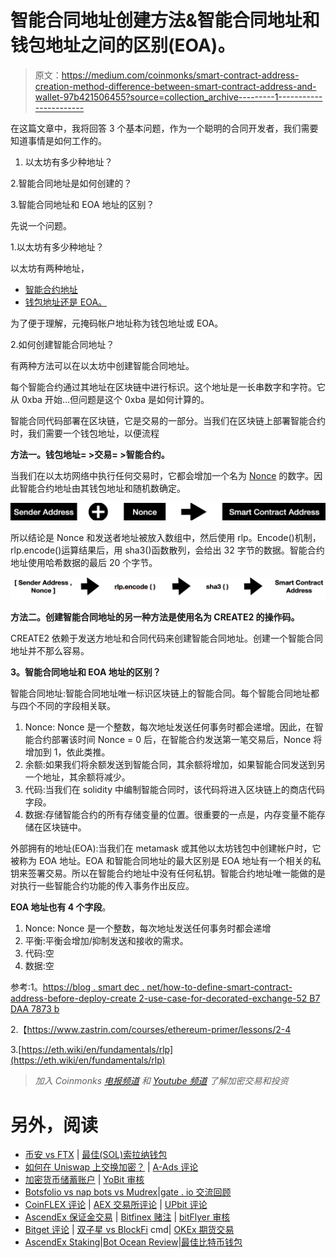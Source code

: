 # 智能合同地址创建方法&智能合同地址和钱包地址之间的区别(EOA)。

> 原文：<https://medium.com/coinmonks/smart-contract-address-creation-method-difference-between-smart-contract-address-and-wallet-97b421506455?source=collection_archive---------1----------------------->

在这篇文章中，我将回答 3 个基本问题，作为一个聪明的合同开发者，我们需要知道事情是如何工作的。

1.  以太坊有多少种地址？

2.智能合同地址是如何创建的？

3.智能合同地址和 EOA 地址的区别？

先说一个问题。

1.以太坊有多少种地址？

以太坊有两种地址，

*   [智能合约地址](https://ethdocs.org/en/latest/contracts-and-transactions/account-types-gas-and-transactions.html)
*   [钱包地址还是 EOA。](https://ethdocs.org/en/latest/contracts-and-transactions/account-types-gas-and-transactions.html)

为了便于理解，元掩码帐户地址称为钱包地址或 EOA。

2.如何创建智能合同地址？

有两种方法可以在以太坊中创建智能合同地址。

每个智能合约通过其地址在区块链中进行标识。这个地址是一长串数字和字符。它从 0xba 开始…但问题是这个 0xba 是如何计算的。

智能合同代码部署在区块链，它是交易的一部分。当我们在区块链上部署智能合约时，我们需要一个钱包地址，以便流程

**方法一。钱包地址= >交易= >智能合约。**

当我们在以太坊网络中执行任何交易时，它都会增加一个名为 [Nonce](https://kb.myetherwallet.com/en/transactions/what-is-nonce/#:~:text=In%20Ethereum%2C%20every%20transaction%20has,can%20only%20be%20used%20once.&text=There%20are%20rules%20about%20what,enforce%20some%20of%20these%20rules.) 的数字。因此智能合约地址由其钱包地址和随机数确定。

![](img/37e91237225c10c7adc5aabe32feccf5.png)

所以结论是 Nonce 和发送者地址被放入数组中，然后使用 rlp。Encode()机制，rlp.encode()运算结果后，用 sha3()函数散列，会给出 32 字节的数据。智能合约地址使用哈希数据的最后 20 个字节。

![](img/3a9e3c65d55a6ea4f6fe231b26c0510c.png)

**方法二。创建智能合同地址的另一种方法是使用名为 CREATE2 的操作码。**

CREATE2 依赖于发送方地址和合同代码来创建智能合同地址。创建一个智能合同地址并不那么容易。

**3。智能合同地址和 EOA 地址的区别？**

智能合同地址:智能合同地址唯一标识区块链上的智能合同。每个智能合同地址都与四个不同的字段相关联。

1.  Nonce: Nonce 是一个整数，每次地址发送任何事务时都会递增。因此，在智能合约部署该时间 Nonce = 0 后，在智能合约发送第一笔交易后，Nonce 将增加到 1，依此类推。
2.  余额:如果我们将余额发送到智能合同，其余额将增加，如果智能合同发送到另一个地址，其余额将减少。
3.  代码:当我们在 solidity 中编制智能合同时，该代码将进入区块链上的商店代码字段。
4.  数据:存储智能合约的所有存储变量的位置。很重要的一点是，内存变量不能存储在区块链中。

外部拥有的地址(EOA):当我们在 metamask 或其他以太坊钱包中创建帐户时，它被称为 EOA 地址。EOA 和智能合同地址的最大区别是 EOA 地址有一个相关的私钥来签署交易。所以在智能合约地址中没有任何私钥。智能合约地址唯一能做的是对执行一些智能合约功能的传入事务作出反应。

**EOA 地址也有 4 个字段**。

1.  Nonce: Nonce 是一个整数，每次地址发送任何事务时都会递增
2.  平衡:平衡会增加/抑制发送和接收的需求。
3.  代码:空
4.  数据:空

参考:1。[https://blog . smart dec . net/how-to-define-smart-contract-address-before-deploy-create 2-use-case-for-decorated-exchange-52 B7 DAA 7873 b](https://blog.smartdec.net/how-to-define-smart-contract-address-before-the-deploy-create2-use-case-for-decentralized-exchange-52b7daa7873b)

2.【https://www.zastrin.com/courses/ethereum-primer/lessons/2-4 

3.[https://eth.wiki/en/fundamentals/rlp](https://eth.wiki/en/fundamentals/rlp)

> *加入 Coinmonks* [*电报频道*](https://t.me/coincodecap) *和* [*Youtube 频道*](https://www.youtube.com/c/coinmonks/videos) *了解加密交易和投资*

# 另外，阅读

*   [币安 vs FTX](https://coincodecap.com/binance-vs-ftx) | [最佳(SOL)索拉纳钱包](https://coincodecap.com/solana-wallets)
*   [如何在 Uniswap 上交换加密？](https://coincodecap.com/swap-crypto-on-uniswap) | [A-Ads 评论](https://coincodecap.com/a-ads-review)
*   [加密货币储蓄账户](/coinmonks/cryptocurrency-savings-accounts-be3bc0feffbf) | [YoBit 审核](/coinmonks/yobit-review-175464162c62)
*   [Botsfolio vs nap bots vs Mudrex](/coinmonks/botsfolio-vs-napbots-vs-mudrex-c81344970c02)|[gate . io 交流回顾](/coinmonks/gate-io-exchange-review-61bf87b7078f)
*   [CoinFLEX 评论](https://coincodecap.com/coinflex-review) | [AEX 交易所评论](https://coincodecap.com/aex-exchange-review) | [UPbit 评论](https://coincodecap.com/upbit-review)
*   [AscendEx 保证金交易](https://coincodecap.com/ascendex-margin-trading) | [Bitfinex 赌注](https://coincodecap.com/bitfinex-staking) | [bitFlyer 审核](https://coincodecap.com/bitflyer-review)
*   [Bitget 评论](https://coincodecap.com/bitget-review) | [双子星 vs BlockFi](https://coincodecap.com/gemini-vs-blockfi) cmd| [OKEx 期货交易](https://coincodecap.com/okex-futures-trading)
*   [AscendEx Staking](https://coincodecap.com/ascendex-staking)|[Bot Ocean Review](https://coincodecap.com/bot-ocean-review)|[最佳比特币钱包](https://coincodecap.com/bitcoin-wallets-india)